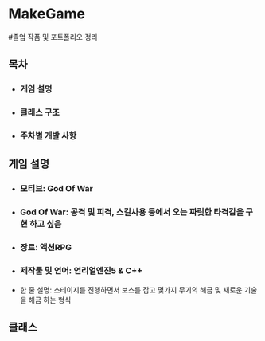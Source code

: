 # MakeGame

#졸업 작품 및 포트폴리오 정리

## 목차
+ ### 게임 설명
+ ### 클래스 구조
+ ### 주차별 개발 사항


## 게임 설명

+ ### 모티브: God Of War
+ ### God Of War: 공격 및 피격, 스킬사용 등에서 오는 짜릿한 타격감을 구현 하고 싶음
+ ### 장르: 액션RPG
+ ### 제작툴 및 언어: 언리얼엔진5 & C++
+ 한 줄 설명: 스테이지를 진행하면서 보스를 잡고 몇가지 무기의 해금 및 새로운 기술을 해금 하는 형식

## 클래스 
